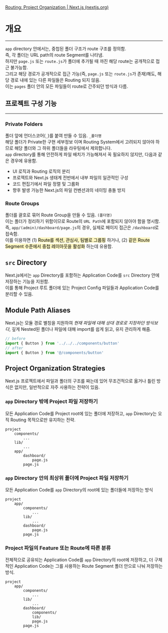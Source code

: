 [Routing: Project Organization | Next.js (nextjs.org)](https://nextjs.org/docs/app/building-your-application/routing/colocation#project-organization-strategies)  
# 개요
---
`app` directory 안에서는, 중첩된 폴더 구조가 route 구조를 정의함.  
즉, 각 폴더는 URL path의 route Segment를 나타냄.  
하지만 `page.js` 또는 `route.js`가 폴더에 추가될 때 까진 해당 route는 공개적으로 접근 불가능함.  
그리고 해당 경로가 공개적으로 접근 가능(즉, `page.js` 또는 `route.js`가 존재)해도, 해당 경로 내에 있는 다른 파일들은 Routing 되지 않음.  
이는 `pages` 폴더 안의 모든 파일들이 route로 간주되던 방식과 다름.
## 프로젝트 구성 기능
---
### Private Folders
폴더 앞에 언더스코어(`_`)를 붙여 만들 수 있음.  `_폴더명`  
해당 폴더가 Private한 구현 세부정보 이며 Routing System에서 고려되지 않아야 하므로 해당 폴더와 그 하위 폴더들을 라우팅에서 제외합니다.  
`app` directory를 통해 안전하게 파일 배치가 가능해져서 꼭 필요하지 않지만, 다음과 같은 경우에 유용함.
- UI 로직과 Routing 로직의 분리
- 프로젝트와 Next.js 생태계 전반에서 내부 파일의 일관적인 구성
- 코드 편집기에서 파일 정렬 및 그룹화
- 향후 발생 가능한 Next.js의 파일 컨벤션과의 네이밍 충돌 방지
### Route Groups
폴더를 괄호로 묶어 Route Group을 만들 수 있음. `(폴더명)`  
이는 폴더가 정리하기 위함이므로 Route의 `URL Path`에 포함되지 않아야 함을 명시함.  
즉, `app/(admin)/dashboard/page.js`의 경우, 실제로 페이지 접근은 `/dashboard`로 접속함.  
이를 이용하면 (1) <mark style="background: #FFF3A3A6;">Route를 섹션, 관심사, 팀별로 그룹핑</mark> 하거나, (2) <mark style="background: #FFF3A3A6;">같은 Route Segment 수준에서 중첩 레이아웃을 활성화</mark> 하는데 유용함.
## `src` Directory
Next.js에서는 `app` Directory를 포함하는 Application Code를 `src` Directory 안에 저장하는 기능을 지원함.  
이를 통해 Project 루트 폴더에 있는 Project Config 파일들과 Application Code를 분리할 수 있음.  
## Module Path Aliases
Next.js는 모듈 경로 별칭을 지원하여 *현재 파일에 대해 상대 경로로 지정하던 방식보다*, 깊게 Nested된 폴더나 파일에 대해 import를 쉽게 읽고, 유지 관리하게 해줌.  
```js
// before
import { Button } from '../../../components/button'
// after
import { Button } from '@/components/button'
```
## Project Organization Strategies
Next.js 프로젝트에서 파일과 폴더의 구조를 짜는데 있어 무조건적으로 옳거나 틀린 방식은 없지만, 일반적으로 자주 사용하는 전략이 있음.  
### `app` Directory 밖에 Project 파일 저장하기
모든 Application Code를 Project root에 있는 폴더에 저장하고, `app` Directory는 오직 Routing 목적으로만 유지하는 전략.  
```
project
	components/
		...
	lib/
		...
	app/
		dashboard/
			page.js
		page.js
```
### `app` Directory 안의 최상위 폴더에 Project 파일 저장하기
모든 Application Code를 `app` Directory의 root에 있는 폴더들에 저장하는 방식
```
project
	app/
		components/
			...
		lib/
			...
		dashboard/
			page.js
		page.js
```
### Project 파일의 Feature 또는 Route에 따른 분류
전체적으로 공유되는 Application Code를 `app` Directory의 root에 저장하고, 더 구체적인 Application Code는 그를 사용하는 Route Segment 폴더 안으로 나눠 저장하는 방식.  
```
project
	app/
		components/
			...
		lib/
			...
		dashboard/
			components/
			lib/
			page.js
		page.js
```